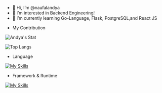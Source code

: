 - 👋 Hi, I’m @naufalandya
- 👀 I’m interested in Backend Engineering!
- 🌱 I’m currently learning Go-Language, Flask, PostgreSQL,and React JS
  
<!---
naufalandya/naufalandya is a ✨ special ✨ repository because its `README.md` (this file) appears on your GitHub profile.
You can click the Preview link to take a look at your changes.
--->

- My Contribution

![Andya's Stat](https://github-readme-stats.vercel.app/api?username=naufalandya\&show_icons=true\&show=reviews,discussions_started,discussions_answered,prs_merged,prs_merged_percentage)

![Top Langs](https://github-readme-stats.vercel.app/api/top-langs/?username=naufalandya&layout=compact&hide=php,html,css,ejs)

- Language

[![My Skills](https://skillicons.dev/icons?i=javascript,typescript,rust,python,go&perline=5)](https://skillicons.dev)

- Framework & Runtime

[![My Skills](https://skillicons.dev/icons?i=nodejs,elysia,express,bun,hono,flask,gin&perline=5)](https://skillicons.dev)



